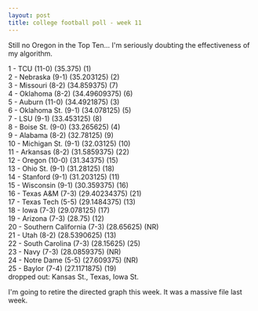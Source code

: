 ```yaml
---
layout: post
title: college football poll - week 11
---
```


Still no Oregon in the Top Ten... I'm seriously doubting the effectiveness of my algorithm.

<p/>
1 - TCU (11-0) (35.375) (1) <br/>
2 - Nebraska (9-1) (35.203125) (2) <br/>
3 - Missouri (8-2) (34.859375) (7) <br/>
4 - Oklahoma (8-2) (34.49609375) (6) <br/>
5 - Auburn (11-0) (34.4921875) (3) <br/>
6 - Oklahoma St. (9-1) (34.078125) (5) <br/>
7 - LSU (9-1) (33.453125) (8) <br/>
8 - Boise St. (9-0) (33.265625) (4) <br/>
9 - Alabama (8-2) (32.78125) (9) <br/>
10 - Michigan St. (9-1) (32.03125) (10) <br/>
11 - Arkansas (8-2) (31.5859375) (22) <br/>
12 - Oregon (10-0) (31.34375) (15) <br/>
13 - Ohio St. (9-1) (31.28125) (18) <br/>
14 - Stanford (9-1) (31.203125) (11) <br/>
15 - Wisconsin (9-1) (30.359375) (16) <br/>
16 - Texas A&M (7-3) (29.40234375) (21) <br/>
17 - Texas Tech (5-5) (29.1484375) (13) <br/>
18 - Iowa (7-3) (29.078125) (17) <br/>
19 - Arizona (7-3) (28.75) (12) <br/>
20 - Southern California (7-3) (28.65625) (NR) <br/>
21 - Utah (8-2) (28.5390625) (13) <br/>
22 - South Carolina (7-3) (28.15625) (25) <br/>
23 - Navy (7-3) (28.0859375) (NR) <br/>
24 - Notre Dame (5-5) (27.609375) (NR) <br/>
25 - Baylor (7-4) (27.1171875) (19) <br/>
dropped out: Kansas St., Texas, Iowa St.

<p/>
I'm going to retire the directed graph this week. It was a massive file last week.
